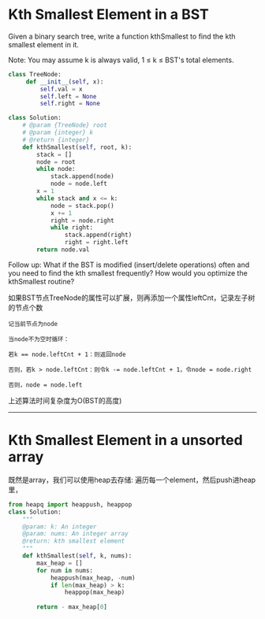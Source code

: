 # Kth Smallest Element in a BST

Given a binary search tree, write a function kthSmallest to find the kth smallest element in it.

Note: 
You may assume k is always valid, 1 ≤ k ≤ BST's total elements.

```py
class TreeNode:
     def __init__(self, x):
         self.val = x
         self.left = None
         self.right = None

class Solution:
    # @param {TreeNode} root
    # @param {integer} k
    # @return {integer}
    def kthSmallest(self, root, k):
        stack = []
        node = root
        while node:
            stack.append(node)
            node = node.left
        x = 1
        while stack and x <= k:
            node = stack.pop()
            x += 1
            right = node.right
            while right:
                stack.append(right)
                right = right.left
        return node.val
```

Follow up:
What if the BST is modified (insert/delete operations) often and you need to find the kth smallest frequently? How would you optimize the kthSmallest routine?

如果BST节点TreeNode的属性可以扩展，则再添加一个属性leftCnt，记录左子树的节点个数
```
记当前节点为node

当node不为空时循环：

若k == node.leftCnt + 1：则返回node

否则，若k > node.leftCnt：则令k -= node.leftCnt + 1，令node = node.right

否则，node = node.left
```
上述算法时间复杂度为O(BST的高度)



---
# Kth Smallest Element in a unsorted array

既然是array，我们可以使用heap去存储:
遍历每一个element，然后push进heap里，


```py
from heapq import heappush, heappop
class Solution:
    """
    @param: k: An integer
    @param: nums: An integer array
    @return: kth smallest element
    """
    def kthSmallest(self, k, nums):
        max_heap = []
        for num in nums:
            heappush(max_heap, -num)
            if len(max_heap) > k:
                heappop(max_heap)
        
        return - max_heap[0]
```